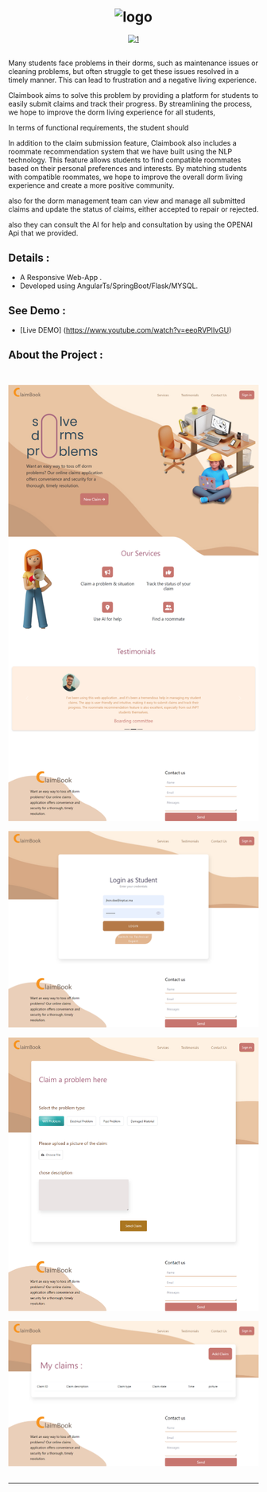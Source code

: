 <h1 align="center"><img src='https://i.postimg.cc/XqQNTrH2/logo.png' border='0' alt='logo'/></h1>




<p align="center">
    <a href="https://postimg.cc/75NYw9M2" target="_blank"><img src="https://i.postimg.cc/VNQRgs2J/Untitled-design.png" alt="1"/></a><br/><br/>
</p>


Many students face problems in their dorms, such as maintenance issues or cleaning problems, but often struggle to get these issues resolved in a timely manner. This can lead to frustration and a negative living experience.

Claimbook aims to solve this problem by providing a platform for students to easily submit claims and track their progress. By streamlining the process, we hope to improve the dorm living experience for all students, 

In terms of functional requirements, the student  should 

In addition to the claim submission feature, Claimbook also includes a roommate recommendation system that we have built using the NLP technology. This feature allows students to find compatible roommates based on their personal preferences and interests. By matching students with compatible roommates, we hope to improve the overall dorm living experience and create a more positive community.

also for the dorm management team can view and manage all submitted claims and  update the status of claims, either accepted to repair or rejected. 

also they can consult the AI for help and consultation by using the OPENAI Api that we provided.


## Details : 
- A Responsive Web-App .
- Developed using AngularTs/SpringBoot/Flask/MYSQL.

## See Demo :
- [Live DEMO] (https://www.youtube.com/watch?v=eeoRVPlIvGU)

## About the Project :

<br>
<p align="center">
  <img src="./Report_doc/Claimbook.png" alt="1"/><br/><br/>
  <img src="./Report_doc/Claimbook (1).png" alt="2"/><br/><br/>
  <img src="./Report_doc/Claimbook (2).png" alt="3"/><br/><br/>
  <img src="./Report_doc/Claimbook (3).png" alt="4"/><br/><br/>

</p>

---
